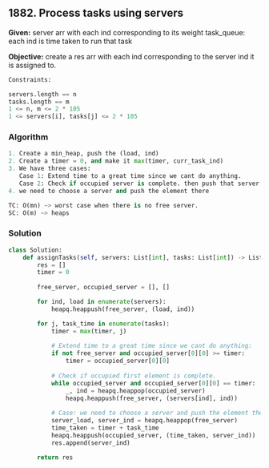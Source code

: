 ## 1882. Process tasks using servers

**Given:** 
server arr with each ind corresponding to its weight
task_queue: each ind is time taken to run that task

**Objective:**
create a res arr with each ind corresponding to the server
ind it is assigned to.


```python
Constraints:

servers.length == n
tasks.length == m
1 <= n, m <= 2 * 105
1 <= servers[i], tasks[j] <= 2 * 105
```

### Algorithm

```python
1. Create a min_heap, push the (load, ind)
2. Create a timer = 0, and make it max(timer, curr_task_ind)
3. We have three cases:
   Case 1: Extend time to a great time since we cant do anything.
   Case 2: Check if occupied server is complete. then push that server.
4. we need to choose a server and push the element there
```
```python
TC: O(mn) ~> worst case when there is no free server. 
SC: O(m) ~> heaps
```

### Solution

```python
class Solution:
    def assignTasks(self, servers: List[int], tasks: List[int]) -> List[int]:
        res = []
        timer = 0
        
        free_server, occupied_server = [], []

        for ind, load in enumerate(servers):
            heapq.heappush(free_server, (load, ind))

        for j, task_time in enumerate(tasks):
            timer = max(timer, j)
            
            # Extend time to a great time since we cant do anything:
            if not free_server and occupied_server[0][0] >= timer:
                timer = occupied_server[0][0]
            
            # Check if occupied first element is complete.
            while occupied_server and occupied_server[0][0] == timer:
                _, ind = heapq.heappop(occupied_server)
                heapq.heappush(free_server, (servers[ind], ind))
            
            # Case: we need to choose a server and push the element there
            server_load, server_ind = heapq.heappop(free_server)
            time_taken = timer + task_time
            heapq.heappush(occupied_server, (time_taken, server_ind))
            res.append(server_ind)

        return res
```